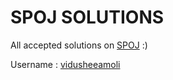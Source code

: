 # SPOJ SOLUTIONS


All accepted solutions on [SPOJ](https://www.spoj.com) :)

Username : [vidusheeamoli](https://www.spoj.com/users/vidusheeamoli/)

